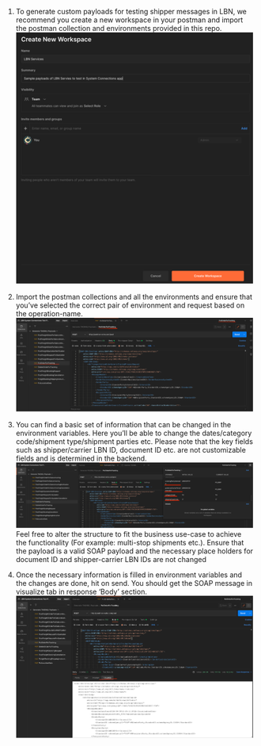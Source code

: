   
1. To generate custom payloads for testing shipper messages in LBN, we recommend you create a new workspace in your postman and import the postman collection and environments provided in this repo.
![](images/0.png)
2. Import the postman collections and all the environments and ensure that you’ve selected the correct pair of environment and request based on the operation-name.
![](images/1.png)
  
  3. You can find a basic set of information that can be changed in the environment variables. Here you’ll be able to change the dates/category code/shipment type/shipment parties etc. Please note that the key fields such as shipper/carrier LBN ID, document ID etc. are not customizable fields and is determined in the backend. 
![](images/2.png)
  Feel free to alter the structure to fit the business use-case to achieve the functionality (For example: multi-stop shipments etc.). Ensure that the payload is a valid SOAP payload and the necessary place holders for document ID and shipper-carrier LBN IDs are not changed
  
  
  4.	Once the necessary information is filled in environment variables and the changes are done, hit on send. You should get the SOAP message in visualize tab in response ‘Body’ section.
 ![](images/3.png)

